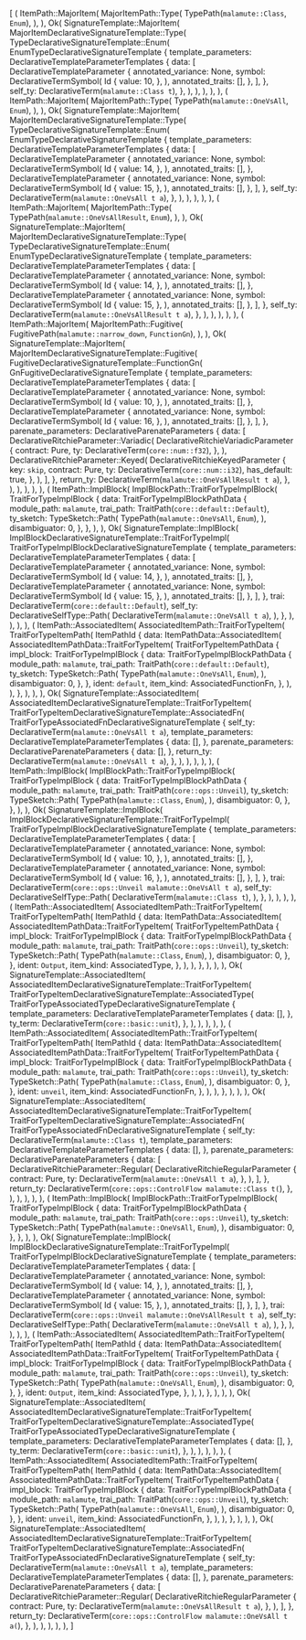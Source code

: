 [
    (
        ItemPath::MajorItem(
            MajorItemPath::Type(
                TypePath(`malamute::Class`, `Enum`),
            ),
        ),
        Ok(
            SignatureTemplate::MajorItem(
                MajorItemDeclarativeSignatureTemplate::Type(
                    TypeDeclarativeSignatureTemplate::Enum(
                        EnumTypeDeclarativeSignatureTemplate {
                            template_parameters: DeclarativeTemplateParameterTemplates {
                                data: [
                                    DeclarativeTemplateParameter {
                                        annotated_variance: None,
                                        symbol: DeclarativeTermSymbol(
                                            Id {
                                                value: 10,
                                            },
                                        ),
                                        annotated_traits: [],
                                    },
                                ],
                            },
                            self_ty: DeclarativeTerm(`malamute::Class t`),
                        },
                    ),
                ),
            ),
        ),
    ),
    (
        ItemPath::MajorItem(
            MajorItemPath::Type(
                TypePath(`malamute::OneVsAll`, `Enum`),
            ),
        ),
        Ok(
            SignatureTemplate::MajorItem(
                MajorItemDeclarativeSignatureTemplate::Type(
                    TypeDeclarativeSignatureTemplate::Enum(
                        EnumTypeDeclarativeSignatureTemplate {
                            template_parameters: DeclarativeTemplateParameterTemplates {
                                data: [
                                    DeclarativeTemplateParameter {
                                        annotated_variance: None,
                                        symbol: DeclarativeTermSymbol(
                                            Id {
                                                value: 14,
                                            },
                                        ),
                                        annotated_traits: [],
                                    },
                                    DeclarativeTemplateParameter {
                                        annotated_variance: None,
                                        symbol: DeclarativeTermSymbol(
                                            Id {
                                                value: 15,
                                            },
                                        ),
                                        annotated_traits: [],
                                    },
                                ],
                            },
                            self_ty: DeclarativeTerm(`malamute::OneVsAll t a`),
                        },
                    ),
                ),
            ),
        ),
    ),
    (
        ItemPath::MajorItem(
            MajorItemPath::Type(
                TypePath(`malamute::OneVsAllResult`, `Enum`),
            ),
        ),
        Ok(
            SignatureTemplate::MajorItem(
                MajorItemDeclarativeSignatureTemplate::Type(
                    TypeDeclarativeSignatureTemplate::Enum(
                        EnumTypeDeclarativeSignatureTemplate {
                            template_parameters: DeclarativeTemplateParameterTemplates {
                                data: [
                                    DeclarativeTemplateParameter {
                                        annotated_variance: None,
                                        symbol: DeclarativeTermSymbol(
                                            Id {
                                                value: 14,
                                            },
                                        ),
                                        annotated_traits: [],
                                    },
                                    DeclarativeTemplateParameter {
                                        annotated_variance: None,
                                        symbol: DeclarativeTermSymbol(
                                            Id {
                                                value: 15,
                                            },
                                        ),
                                        annotated_traits: [],
                                    },
                                ],
                            },
                            self_ty: DeclarativeTerm(`malamute::OneVsAllResult t a`),
                        },
                    ),
                ),
            ),
        ),
    ),
    (
        ItemPath::MajorItem(
            MajorItemPath::Fugitive(
                FugitivePath(`malamute::narrow_down`, `FunctionGn`),
            ),
        ),
        Ok(
            SignatureTemplate::MajorItem(
                MajorItemDeclarativeSignatureTemplate::Fugitive(
                    FugitiveDeclarativeSignatureTemplate::FunctionGn(
                        GnFugitiveDeclarativeSignatureTemplate {
                            template_parameters: DeclarativeTemplateParameterTemplates {
                                data: [
                                    DeclarativeTemplateParameter {
                                        annotated_variance: None,
                                        symbol: DeclarativeTermSymbol(
                                            Id {
                                                value: 10,
                                            },
                                        ),
                                        annotated_traits: [],
                                    },
                                    DeclarativeTemplateParameter {
                                        annotated_variance: None,
                                        symbol: DeclarativeTermSymbol(
                                            Id {
                                                value: 16,
                                            },
                                        ),
                                        annotated_traits: [],
                                    },
                                ],
                            },
                            parenate_parameters: DeclarativeParenateParameters {
                                data: [
                                    DeclarativeRitchieParameter::Variadic(
                                        DeclarativeRitchieVariadicParameter {
                                            contract: Pure,
                                            ty: DeclarativeTerm(`core::num::f32`),
                                        },
                                    ),
                                    DeclarativeRitchieParameter::Keyed(
                                        DeclarativeRitchieKeyedParameter {
                                            key: `skip`,
                                            contract: Pure,
                                            ty: DeclarativeTerm(`core::num::i32`),
                                            has_default: true,
                                        },
                                    ),
                                ],
                            },
                            return_ty: DeclarativeTerm(`malamute::OneVsAllResult t a`),
                        },
                    ),
                ),
            ),
        ),
    ),
    (
        ItemPath::ImplBlock(
            ImplBlockPath::TraitForTypeImplBlock(
                TraitForTypeImplBlock {
                    data: TraitForTypeImplBlockPathData {
                        module_path: `malamute`,
                        trai_path: TraitPath(`core::default::Default`),
                        ty_sketch: TypeSketch::Path(
                            TypePath(`malamute::OneVsAll`, `Enum`),
                        ),
                        disambiguator: 0,
                    },
                },
            ),
        ),
        Ok(
            SignatureTemplate::ImplBlock(
                ImplBlockDeclarativeSignatureTemplate::TraitForTypeImpl(
                    TraitForTypeImplBlockDeclarativeSignatureTemplate {
                        template_parameters: DeclarativeTemplateParameterTemplates {
                            data: [
                                DeclarativeTemplateParameter {
                                    annotated_variance: None,
                                    symbol: DeclarativeTermSymbol(
                                        Id {
                                            value: 14,
                                        },
                                    ),
                                    annotated_traits: [],
                                },
                                DeclarativeTemplateParameter {
                                    annotated_variance: None,
                                    symbol: DeclarativeTermSymbol(
                                        Id {
                                            value: 15,
                                        },
                                    ),
                                    annotated_traits: [],
                                },
                            ],
                        },
                        trai: DeclarativeTerm(`core::default::Default`),
                        self_ty: DeclarativeSelfType::Path(
                            DeclarativeTerm(`malamute::OneVsAll t a`),
                        ),
                    },
                ),
            ),
        ),
    ),
    (
        ItemPath::AssociatedItem(
            AssociatedItemPath::TraitForTypeItem(
                TraitForTypeItemPath(
                    ItemPathId {
                        data: ItemPathData::AssociatedItem(
                            AssociatedItemPathData::TraitForTypeItem(
                                TraitForTypeItemPathData {
                                    impl_block: TraitForTypeImplBlock {
                                        data: TraitForTypeImplBlockPathData {
                                            module_path: `malamute`,
                                            trai_path: TraitPath(`core::default::Default`),
                                            ty_sketch: TypeSketch::Path(
                                                TypePath(`malamute::OneVsAll`, `Enum`),
                                            ),
                                            disambiguator: 0,
                                        },
                                    },
                                    ident: `default`,
                                    item_kind: AssociatedFunctionFn,
                                },
                            ),
                        ),
                    },
                ),
            ),
        ),
        Ok(
            SignatureTemplate::AssociatedItem(
                AssociatedItemDeclarativeSignatureTemplate::TraitForTypeItem(
                    TraitForTypeItemDeclarativeSignatureTemplate::AssociatedFn(
                        TraitForTypeAssociatedFnDeclarativeSignatureTemplate {
                            self_ty: DeclarativeTerm(`malamute::OneVsAll t a`),
                            template_parameters: DeclarativeTemplateParameterTemplates {
                                data: [],
                            },
                            parenate_parameters: DeclarativeParenateParameters {
                                data: [],
                            },
                            return_ty: DeclarativeTerm(`malamute::OneVsAll t a`),
                        },
                    ),
                ),
            ),
        ),
    ),
    (
        ItemPath::ImplBlock(
            ImplBlockPath::TraitForTypeImplBlock(
                TraitForTypeImplBlock {
                    data: TraitForTypeImplBlockPathData {
                        module_path: `malamute`,
                        trai_path: TraitPath(`core::ops::Unveil`),
                        ty_sketch: TypeSketch::Path(
                            TypePath(`malamute::Class`, `Enum`),
                        ),
                        disambiguator: 0,
                    },
                },
            ),
        ),
        Ok(
            SignatureTemplate::ImplBlock(
                ImplBlockDeclarativeSignatureTemplate::TraitForTypeImpl(
                    TraitForTypeImplBlockDeclarativeSignatureTemplate {
                        template_parameters: DeclarativeTemplateParameterTemplates {
                            data: [
                                DeclarativeTemplateParameter {
                                    annotated_variance: None,
                                    symbol: DeclarativeTermSymbol(
                                        Id {
                                            value: 10,
                                        },
                                    ),
                                    annotated_traits: [],
                                },
                                DeclarativeTemplateParameter {
                                    annotated_variance: None,
                                    symbol: DeclarativeTermSymbol(
                                        Id {
                                            value: 16,
                                        },
                                    ),
                                    annotated_traits: [],
                                },
                            ],
                        },
                        trai: DeclarativeTerm(`core::ops::Unveil malamute::OneVsAll t a`),
                        self_ty: DeclarativeSelfType::Path(
                            DeclarativeTerm(`malamute::Class t`),
                        ),
                    },
                ),
            ),
        ),
    ),
    (
        ItemPath::AssociatedItem(
            AssociatedItemPath::TraitForTypeItem(
                TraitForTypeItemPath(
                    ItemPathId {
                        data: ItemPathData::AssociatedItem(
                            AssociatedItemPathData::TraitForTypeItem(
                                TraitForTypeItemPathData {
                                    impl_block: TraitForTypeImplBlock {
                                        data: TraitForTypeImplBlockPathData {
                                            module_path: `malamute`,
                                            trai_path: TraitPath(`core::ops::Unveil`),
                                            ty_sketch: TypeSketch::Path(
                                                TypePath(`malamute::Class`, `Enum`),
                                            ),
                                            disambiguator: 0,
                                        },
                                    },
                                    ident: `Output`,
                                    item_kind: AssociatedType,
                                },
                            ),
                        ),
                    },
                ),
            ),
        ),
        Ok(
            SignatureTemplate::AssociatedItem(
                AssociatedItemDeclarativeSignatureTemplate::TraitForTypeItem(
                    TraitForTypeItemDeclarativeSignatureTemplate::AssociatedType(
                        TraitForTypeAssociatedTypeDeclarativeSignatureTemplate {
                            template_parameters: DeclarativeTemplateParameterTemplates {
                                data: [],
                            },
                            ty_term: DeclarativeTerm(`core::basic::unit`),
                        },
                    ),
                ),
            ),
        ),
    ),
    (
        ItemPath::AssociatedItem(
            AssociatedItemPath::TraitForTypeItem(
                TraitForTypeItemPath(
                    ItemPathId {
                        data: ItemPathData::AssociatedItem(
                            AssociatedItemPathData::TraitForTypeItem(
                                TraitForTypeItemPathData {
                                    impl_block: TraitForTypeImplBlock {
                                        data: TraitForTypeImplBlockPathData {
                                            module_path: `malamute`,
                                            trai_path: TraitPath(`core::ops::Unveil`),
                                            ty_sketch: TypeSketch::Path(
                                                TypePath(`malamute::Class`, `Enum`),
                                            ),
                                            disambiguator: 0,
                                        },
                                    },
                                    ident: `unveil`,
                                    item_kind: AssociatedFunctionFn,
                                },
                            ),
                        ),
                    },
                ),
            ),
        ),
        Ok(
            SignatureTemplate::AssociatedItem(
                AssociatedItemDeclarativeSignatureTemplate::TraitForTypeItem(
                    TraitForTypeItemDeclarativeSignatureTemplate::AssociatedFn(
                        TraitForTypeAssociatedFnDeclarativeSignatureTemplate {
                            self_ty: DeclarativeTerm(`malamute::Class t`),
                            template_parameters: DeclarativeTemplateParameterTemplates {
                                data: [],
                            },
                            parenate_parameters: DeclarativeParenateParameters {
                                data: [
                                    DeclarativeRitchieParameter::Regular(
                                        DeclarativeRitchieRegularParameter {
                                            contract: Pure,
                                            ty: DeclarativeTerm(`malamute::OneVsAll t a`),
                                        },
                                    ),
                                ],
                            },
                            return_ty: DeclarativeTerm(`core::ops::ControlFlow malamute::Class t(`),
                        },
                    ),
                ),
            ),
        ),
    ),
    (
        ItemPath::ImplBlock(
            ImplBlockPath::TraitForTypeImplBlock(
                TraitForTypeImplBlock {
                    data: TraitForTypeImplBlockPathData {
                        module_path: `malamute`,
                        trai_path: TraitPath(`core::ops::Unveil`),
                        ty_sketch: TypeSketch::Path(
                            TypePath(`malamute::OneVsAll`, `Enum`),
                        ),
                        disambiguator: 0,
                    },
                },
            ),
        ),
        Ok(
            SignatureTemplate::ImplBlock(
                ImplBlockDeclarativeSignatureTemplate::TraitForTypeImpl(
                    TraitForTypeImplBlockDeclarativeSignatureTemplate {
                        template_parameters: DeclarativeTemplateParameterTemplates {
                            data: [
                                DeclarativeTemplateParameter {
                                    annotated_variance: None,
                                    symbol: DeclarativeTermSymbol(
                                        Id {
                                            value: 14,
                                        },
                                    ),
                                    annotated_traits: [],
                                },
                                DeclarativeTemplateParameter {
                                    annotated_variance: None,
                                    symbol: DeclarativeTermSymbol(
                                        Id {
                                            value: 15,
                                        },
                                    ),
                                    annotated_traits: [],
                                },
                            ],
                        },
                        trai: DeclarativeTerm(`core::ops::Unveil malamute::OneVsAllResult t a`),
                        self_ty: DeclarativeSelfType::Path(
                            DeclarativeTerm(`malamute::OneVsAll t a`),
                        ),
                    },
                ),
            ),
        ),
    ),
    (
        ItemPath::AssociatedItem(
            AssociatedItemPath::TraitForTypeItem(
                TraitForTypeItemPath(
                    ItemPathId {
                        data: ItemPathData::AssociatedItem(
                            AssociatedItemPathData::TraitForTypeItem(
                                TraitForTypeItemPathData {
                                    impl_block: TraitForTypeImplBlock {
                                        data: TraitForTypeImplBlockPathData {
                                            module_path: `malamute`,
                                            trai_path: TraitPath(`core::ops::Unveil`),
                                            ty_sketch: TypeSketch::Path(
                                                TypePath(`malamute::OneVsAll`, `Enum`),
                                            ),
                                            disambiguator: 0,
                                        },
                                    },
                                    ident: `Output`,
                                    item_kind: AssociatedType,
                                },
                            ),
                        ),
                    },
                ),
            ),
        ),
        Ok(
            SignatureTemplate::AssociatedItem(
                AssociatedItemDeclarativeSignatureTemplate::TraitForTypeItem(
                    TraitForTypeItemDeclarativeSignatureTemplate::AssociatedType(
                        TraitForTypeAssociatedTypeDeclarativeSignatureTemplate {
                            template_parameters: DeclarativeTemplateParameterTemplates {
                                data: [],
                            },
                            ty_term: DeclarativeTerm(`core::basic::unit`),
                        },
                    ),
                ),
            ),
        ),
    ),
    (
        ItemPath::AssociatedItem(
            AssociatedItemPath::TraitForTypeItem(
                TraitForTypeItemPath(
                    ItemPathId {
                        data: ItemPathData::AssociatedItem(
                            AssociatedItemPathData::TraitForTypeItem(
                                TraitForTypeItemPathData {
                                    impl_block: TraitForTypeImplBlock {
                                        data: TraitForTypeImplBlockPathData {
                                            module_path: `malamute`,
                                            trai_path: TraitPath(`core::ops::Unveil`),
                                            ty_sketch: TypeSketch::Path(
                                                TypePath(`malamute::OneVsAll`, `Enum`),
                                            ),
                                            disambiguator: 0,
                                        },
                                    },
                                    ident: `unveil`,
                                    item_kind: AssociatedFunctionFn,
                                },
                            ),
                        ),
                    },
                ),
            ),
        ),
        Ok(
            SignatureTemplate::AssociatedItem(
                AssociatedItemDeclarativeSignatureTemplate::TraitForTypeItem(
                    TraitForTypeItemDeclarativeSignatureTemplate::AssociatedFn(
                        TraitForTypeAssociatedFnDeclarativeSignatureTemplate {
                            self_ty: DeclarativeTerm(`malamute::OneVsAll t a`),
                            template_parameters: DeclarativeTemplateParameterTemplates {
                                data: [],
                            },
                            parenate_parameters: DeclarativeParenateParameters {
                                data: [
                                    DeclarativeRitchieParameter::Regular(
                                        DeclarativeRitchieRegularParameter {
                                            contract: Pure,
                                            ty: DeclarativeTerm(`malamute::OneVsAllResult t a`),
                                        },
                                    ),
                                ],
                            },
                            return_ty: DeclarativeTerm(`core::ops::ControlFlow malamute::OneVsAll t a(`),
                        },
                    ),
                ),
            ),
        ),
    ),
]
